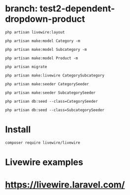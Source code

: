 
#   branch: test2-dependent-dropdown-product

    php artisan livewire:layout

    php artisan make:model Category -m

    php artisan make:model Subcategory -m

    php artisan make:model Product -m

    php artisan migrate

    php artisan make:livewire CategorySubcategory

    php artisan make:seeder CategorySeeder
    	
    php artisan make:seeder SubcategorySeeder

    php artisan db:seed --class=CategorySeeder

    php artisan db:seed --class=SubcategorySeeder

#   Install

    composer require livewire/livewire

#   Livewire examples

#   https://livewire.laravel.com/